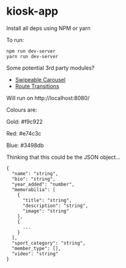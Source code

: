# kiosk-app

Install all deps using NPM or yarn

To run:

```
npm run dev-server
yarn run dev-server
```

Some potential 3rd party modules?

* [Swipeable Carousel](http://react-responsive-carousel.js.org/)
* [Route Transitions](https://github.com/trungdq88/react-router-page-transition)

Will run on http://localhost:8080/

Colours are:

Gold: #f9c922

Red: #e74c3c

Blue: #3498db

Thinking that this could be the JSON object...

```
{
  "name": "string",
  "bio": "string",
  "year_added": "number",
  "memorabilia": [
    {
      "title": "string",
      "description": "string",
      "image": "string"
    },
    {
      ...
    }
  ],
  "sport_category": "string",
  "member_type": [],
  "video": "string"
}
```
